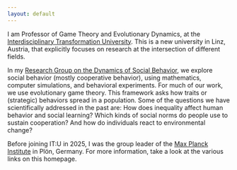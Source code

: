 ```yaml
---
layout: default
---
```


I am Professor of Game Theory and Evolutionary Dynamics, at the [Interdisciplinary Transformation University](https://it-u.at/en/).
This is a new university in Linz, Austria, that explicitly focuses on research at the intersection of different fields. 

In my [Research Group on the Dynamics of Social Behavior](https://dynamics-social-behavior.github.io/), we explore social behavior (mostly cooperative behavior), using mathematics, computer simulations, and behavioral experiments.
For much of our work, we use evolutionary game theory. 
This framework asks how traits or (strategic) behaviors spread in a population. 
Some of the questions we have scientifically addressed in the past are:
How does inequality affect human behavior and social learning? 
Which kinds of social norms do people use to sustain cooperation? 
And how do individuals react to environmental change? 

Before joining IT:U in 2025, I was the group leader of the [Max Planck Institute](https://www.evolbio.mpg.de/) in Plön, Germany.
For more information, take a look at the various links on this homepage. 